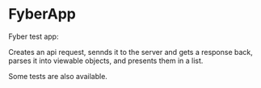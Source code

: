 # FyberApp
Fyber test app:

Creates an api request, sennds it to the server and gets a response back, parses it into viewable objects, and presents them in a list.

Some tests are also available.
